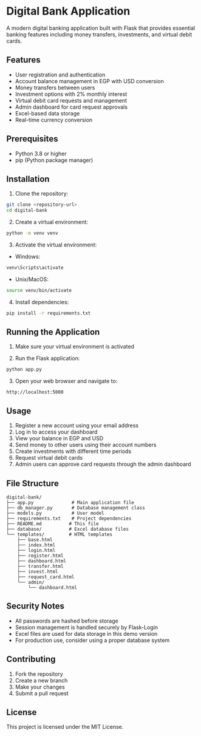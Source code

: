 # Digital Bank Application

A modern digital banking application built with Flask that provides essential banking features including money transfers, investments, and virtual debit cards.

## Features

- User registration and authentication
- Account balance management in EGP with USD conversion
- Money transfers between users
- Investment options with 2% monthly interest
- Virtual debit card requests and management
- Admin dashboard for card request approvals
- Excel-based data storage
- Real-time currency conversion

## Prerequisites

- Python 3.8 or higher
- pip (Python package manager)

## Installation

1. Clone the repository:
```bash
git clone <repository-url>
cd digital-bank
```

2. Create a virtual environment:
```bash
python -m venv venv
```

3. Activate the virtual environment:
- Windows:
```bash
venv\Scripts\activate
```
- Unix/MacOS:
```bash
source venv/bin/activate
```

4. Install dependencies:
```bash
pip install -r requirements.txt
```

## Running the Application

1. Make sure your virtual environment is activated

2. Run the Flask application:
```bash
python app.py
```

3. Open your web browser and navigate to:
```
http://localhost:5000
```

## Usage

1. Register a new account using your email address
2. Log in to access your dashboard
3. View your balance in EGP and USD
4. Send money to other users using their account numbers
5. Create investments with different time periods
6. Request virtual debit cards
7. Admin users can approve card requests through the admin dashboard

## File Structure

```
digital-bank/
├── app.py              # Main application file
├── db_manager.py       # Database management class
├── models.py           # User model
├── requirements.txt    # Project dependencies
├── README.md          # This file
├── database/          # Excel database files
└── templates/         # HTML templates
    ├── base.html
    ├── index.html
    ├── login.html
    ├── register.html
    ├── dashboard.html
    ├── transfer.html
    ├── invest.html
    ├── request_card.html
    └── admin/
        └── dashboard.html
```

## Security Notes

- All passwords are hashed before storage
- Session management is handled securely by Flask-Login
- Excel files are used for data storage in this demo version
- For production use, consider using a proper database system

## Contributing

1. Fork the repository
2. Create a new branch
3. Make your changes
4. Submit a pull request

## License

This project is licensed under the MIT License. 